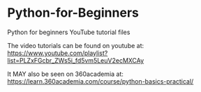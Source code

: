 # Python-for-Beginners
Python for beginners YouTube tutorial files

The video tutorials can be found on youtube at: https://www.youtube.com/playlist?list=PLZxFGcbr_ZWs5i_fd5vm5LeuV2ecMXCAy

It MAY also be seen on 360academia at: https://learn.360academia.com/course/python-basics-practical/
